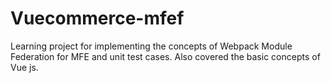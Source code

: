 # Vuecommerce-mfef
Learning project for implementing the concepts of Webpack Module Federation for MFE and unit test cases. Also covered the basic concepts of Vue js.
